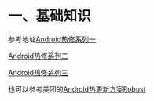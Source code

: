 # 一、基础知识
参考地址[Android热修系列一](https://mp.weixin.qq.com/s/mRm5I1jRzatyQjzxShEgqQ)

[Android热修系列二](https://mp.weixin.qq.com/s?__biz=MzAwNDY1ODY2OQ==&mid=2649286341&idx=1&sn=054d595af6e824cbe4edd79427fc2706&scene=0#wechat_redirect)
       
 [Android热修系列三](https://mp.weixin.qq.com/s?__biz=MzI1MTA1MzM2Nw==&mid=400118620&idx=1&sn=b4fdd5055731290eef12ad0d17f39d4a)

也可以参考美团的[Android热更新方案Robust](https://tech.meituan.com/2016/09/14/android-robust.html)
